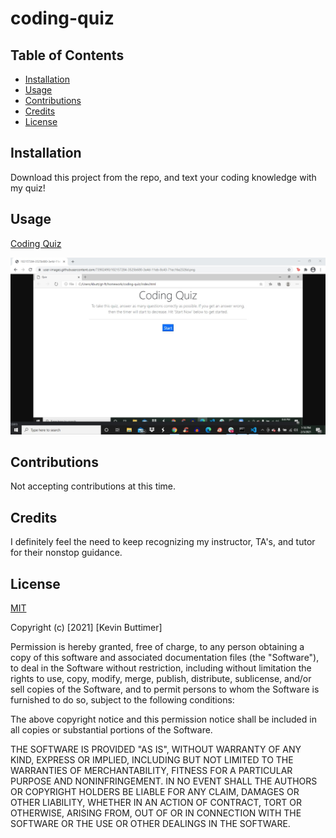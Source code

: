 # coding-quiz

## Table of Contents
   - [Installation](#installation)
   - [Usage](#usage)
   - [Contributions](#Contributions)
   - [Credits](#credits)
   - [License](#license)

## Installation
Download this project from the repo, and text your coding knowledge with my quiz!

## Usage 

[Coding Quiz](https://user-images.githubusercontent.com/73902490/102157284-3525b680-3e4d-11eb-8c43-71ec16e2326d.png)

![quiz](/assets/images/Coding.jpg)

## Contributions 
Not accepting contributions at this time.

## Credits
I definitely feel the need to keep recognizing my instructor, TA's, and tutor for their nonstop guidance.

## License

[MIT](https://choosealicense.com/licenses/mit/)

Copyright (c) [2021] [Kevin Buttimer]

Permission is hereby granted, free of charge, to any person obtaining a copy
of this software and associated documentation files (the "Software"), to deal
in the Software without restriction, including without limitation the rights
to use, copy, modify, merge, publish, distribute, sublicense, and/or sell
copies of the Software, and to permit persons to whom the Software is
furnished to do so, subject to the following conditions:

The above copyright notice and this permission notice shall be included in all
copies or substantial portions of the Software.

THE SOFTWARE IS PROVIDED "AS IS", WITHOUT WARRANTY OF ANY KIND, EXPRESS OR
IMPLIED, INCLUDING BUT NOT LIMITED TO THE WARRANTIES OF MERCHANTABILITY,
FITNESS FOR A PARTICULAR PURPOSE AND NONINFRINGEMENT. IN NO EVENT SHALL THE
AUTHORS OR COPYRIGHT HOLDERS BE LIABLE FOR ANY CLAIM, DAMAGES OR OTHER
LIABILITY, WHETHER IN AN ACTION OF CONTRACT, TORT OR OTHERWISE, ARISING FROM,
OUT OF OR IN CONNECTION WITH THE SOFTWARE OR THE USE OR OTHER DEALINGS IN THE
SOFTWARE.
